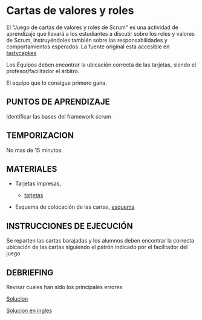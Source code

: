 <link rel="stylesheet" type="text/css" href="estilo.css" media="screen" />

# Cartas de valores y roles

El "Juego de cartas de valores y roles de Scrum" es una actividad de aprendizaje que llevará a los estudiantes a discutir sobre los roles y valores de Scrum, instruyéndoles también sobre las responsabilidades y comportamientos esperados. La fuente original esta accesible en [tastycapkes](https://www.tastycupcakes.org/2016/06/scrum-values-roles-card-game/)


 Los Equipos deben encontrar la ubicación correcta de las tarjetas, siendo el profesor/facilitador el árbitro.

El equipo que lo consigue primero gana.


## PUNTOS DE APRENDIZAJE

Identificar las bases del framework scrum

## TEMPORIZACION

No mas de 15 minutos.

## MATERIALES

- Tarjetas impresas,
  - [tarjetas](https://github.com/imaguila/ScrumValuesAndRolesCardGame.git)

- Esquema de colocación de las cartas, [esquema](estruc.jpg)

## INSTRUCCIONES DE EJECUCIÓN

Se reparten las cartas barajadas y los alumnos deben encontrar la correcta ubicación de las cartas siguiendo el patrón indicado por el facilitador del juego


## DEBRIEFING

Revisar cuales han sido los principales errores

[Solucion](sol.jpg)

[Solucion en ingles](soleng.jpg)
